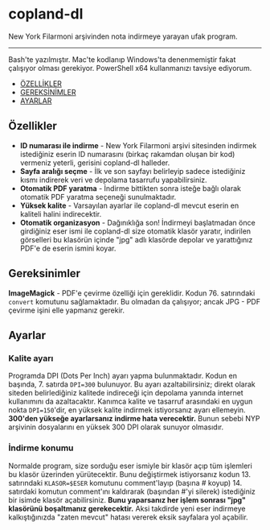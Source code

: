# copland-dl
New York Filarmoni arşivinden nota indirmeye yarayan ufak program.
***
Bash'te yazılmıştır. Mac'te kodlanıp Windows'ta denenmemiştir fakat çalışıyor olması gerekiyor. PowerShell x64 kullanmanızı tavsiye ediyorum.

* [ÖZELLİKLER](https://github.com/squarus/copland-dl#özellikler)
* [GEREKSİNİMLER](https://github.com/squarus/copland-dl#gereksinimler)
* [AYARLAR](https://github.com/squarus/copland-dl#ayarlar)

## Özellikler
* **ID numarası ile indirme** - New York Filarmoni arşivi sitesinden indirmek istediğiniz eserin ID numarasını (birkaç rakamdan oluşan bir kod) vermeniz yeterli, gerisini copland-dl halleder.
* **Sayfa aralığı seçme** - İlk ve son sayfayı belirleyip sadece istediğiniz kısmı indirerek veri ve depolama tasarrufu yapabilirsiniz.
* **Otomatik PDF yaratma** - İndirme bittikten sonra isteğe bağlı olarak otomatik PDF yaratma seçeneği sunulmaktadır.
* **Yüksek kalite** - Varsayılan ayarlar ile copland-dl mevcut eserin en kaliteli halini indirecektir.
* **Otomatik organizasyon** - Dağınıklığa son! İndirmeyi başlatmadan önce girdiğiniz eser ismi ile copland-dl size otomatik klasör yaratır, indirilen görselleri bu klasörün içinde "jpg" adlı klasörde depolar ve yarattığınız PDF'e de eserin ismini koyar.

## Gereksinimler
**ImageMagick** - PDF'e çevirme özelliği için gereklidir. Kodun 76. satırındaki `convert` komutunu sağlamaktadır. Bu olmadan da çalışıyor; ancak JPG - PDF çevirme işini elle yapmanız gerekir.

## Ayarlar
### Kalite ayarı
Programda DPI (Dots Per Inch) ayarı yapma bulunmaktadır. Kodun en başında, 7. satırda `DPI=300` bulunuyor. Bu ayarı azaltabilirsiniz; direkt olarak siteden belirlediğiniz kalitede indireceği için depolama yanında internet kullanımını da azaltacaktır. Kanımca kalite ve tasarruf arasındaki en uygun nokta `DPI=150`'dir, en yüksek kalite indirmek istiyorsanız ayarı ellemeyin. **300'den yükseğe ayarlarsanız indirme hata verecektir.** Bunun sebebi NYP arşivinin dosyalarını en yüksek 300 DPI olarak sunuyor olmasıdır.

### İndirme konumu
Normalde program, size sorduğu eser ismiyle bir klasör açıp tüm işlemleri bu klasör üzerinden yürütecektir. Bunu değiştirmek istiyorsanız kodun 13. satırındaki `KLASOR=$ESER` komutunu comment'layıp (başına # koyup) 14. satırdaki komutun comment'ını kaldırarak (başından #'yi silerek) istediğiniz bir isimde klasör açabilirsiniz. **Bunu yaparsanız her işlem sonrası "jpg" klasörünü boşaltmanız gerekecektir.** Aksi takdirde yeni eser indirmeye kalkıştığınızda "zaten mevcut" hatası vererek eksik sayfalara yol açabilir.
